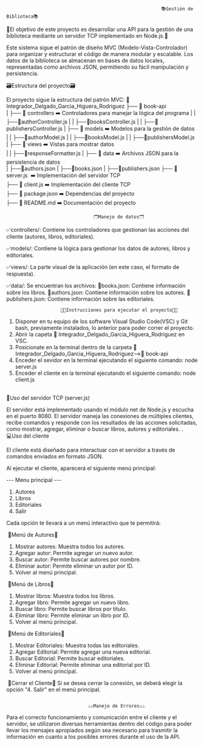                                                              📚​Gestión de Biblioteca📚​

🎯​El objetivo de este proyecto es desarrollar una API para la gestión de una biblioteca mediante un servidor TCP implementado en Node.js.🎯​

Este sistema sigue el patrón de diseño MVC (Modelo-Vista-Controlador) para organizar y estructurar el código de manera modular y escalable. Los datos de la biblioteca se almacenan en bases de datos locales, representadas como archivos JSON, permitiendo su fácil manipulación y persistencia. 


🗃️​Estructura del proyecto🗃️​

El proyecto sigue la estructura del patrón MVC:
📂 Integrador_Delgado_Garcia_Higuera_Rodriguez
 ├── 📂 book-api  
 |   ├── 📂 controllers      ​➡️​ Controladores para manejar la lógica del programa 
 |   |    ├──📃​authorController.js
 |   |    ├──📃​booksController.js
 |   |    ├──📃​publishersController.js
 |   ├── 📂 models           ​➡️​ Modelos para la gestión de datos
 |   |    ├──📃​authorModel.js
 |   |    ├──📃​booksModel.js
 |   |    ├──📃​publishersModel.js
 |   ├── 📂 views            ​➡️​ Vistas para mostrar datos  
 |   |    ├──📃​responseFormatter.js
 |   ├── 📂 data             ​➡️​ Archivos JSON para la persistencia de datos  
 |        ├──📃​authors.json
 |        ├──📃​books.json
 |        ├──📃​publishers.json
 ├── 📃 server.js       ​ ➡️​ Implementación del servidor TCP  
 ├── 📃 client.js        ​➡️​ Implementación del cliente TCP  
 ├── ​​💼​ package.json     ​➡️​ Dependencias del proyecto  
 ├── ​​🧾​ README.md        ➡️​ Documentación del proyecto


                         
                         ​​​           🗂️​Manejo de datos​​​🗂️​

​​​✅​controllers/: Contiene los controladores que gestionan las acciones del cliente (autores, libros, editoriales).

​​​✅​models/: Contiene la lógica para gestionar los datos de autores, libros y editoriales.

​​​✅​views/: La parte visual de la aplicación (en este caso, el formato de respuesta).

​​​✅​data/: Se encuentran los archivos:
  ​​​🔺​books.json: Contiene información sobre los libros.
  ​​​🔺​authors.json: Contiene información sobre los autores.
  ​​​🔺​publishers.json: Contiene información sobre las editoriales.


                        ​​​🚨​​​​🚨​Instrucciones para ejecutar el proyecto​​​🚨​​​​🚨​
              
1. Disponer en tu equipo de los software Visual Studio Code(VSC) y Git bash, previamente instalados, lo anterior para poder correr el proyecto.
2. Abrir la capeta 📂 Integrador_Delgado_Garcia_Higuera_Rodriguez en VSC.
3. Posicionate en la terminal dentro de la carpeta 📂 Integrador_Delgado_Garcia_Higuera_Rodriguez-->📂 book-api 
4. Enceder el sevidor en la terminal ejecutando el siguiente comando: node server.js
5. Enceder el cliente en la terminal ejecutando el siguiente comando:  node client.js

​​​                    
                              ​📡​Uso del servidor TCP (server.js)

El servidor está implementado usando el módulo net de Node.js y escucha en el puerto 8080. El servidor maneja las conexiones de múltiples clientes, recibe comandos y responde con los resultados de las acciones solicitadas, como mostrar, agregar, eliminar o buscar libros, autores y editoriales.
       .
​​​​​​​​​                                  
                                    💻​​Uso del cliente

El cliente está diseñado para interactuar con el servidor a través de comandos enviados en formato JSON. 

Al ejecutar el cliente, aparecerá el siguiente menú principal:

--- Menu principal ---
1. Autores
2. Libros
3. Editoriales
4. Salir

​​​​​Cada opción te llevará a un menú interactivo que te permitirá:

​​​​​         🚀​Menú de Autores​​​​​🚀​

1. Mostrar autores: Muestra todos los autores.
2. Agregar autor: Permite agregar un nuevo autor.
3. Buscar autor: Permite buscar autores por nombre.
4. Eliminar autor: Permite eliminar un autor por ID.
5. Volver al menú principal.

​​​​​         🚀​Menú de Libros​​​​​🚀​

1. Mostrar libros: Muestra todos los libros.
2. Agregar libro: Permite agregar un nuevo libro.
3. Buscar libro: Permite buscar libros por título.
4. Eliminar libro: Permite eliminar un libro por ID.
5. Volver al menú principal.

​​​​​        🚀​Menú de Editoriales​​​​​🚀​

1. Mostrar Editoriales: Muestra todas las editoriales.
2. Agregar Editorial: Permite agregar una nueva editorial.
3. Buscar Editorial: Permite buscar editoriales.
4. Eliminar Editorial: Permite eliminar una editorial por ID.
5. Volver al menú principal.

​​​​​​​​​​         🔴​Cerrar el Cliente​​​​​🔴​
Si se desea cerrar la conexión, se deberá elegir la opción "4. Salir" en el menú principal.

       ​​​​​​
                                  ⚠️​​​​​​​⚠️​Manejo de Errores​​​​​​⚠️​​​​​​​⚠️​
          
Para el correcto funcionamiento y comunicación entre el cliente y el servidor, se utilizaron diversas herramientas dentro del código para poder llevar los mensajes apropiados según sea necesario para trasmitir la información en cuanto a los posibles errores durante el uso de la API.
